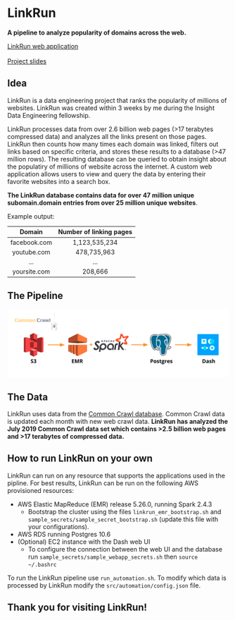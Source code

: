 # LinkRun
**A pipeline to analyze popularity of domains across the web.**

[LinkRun web application](http://www.LinkRun.me)<br><br>
[Project slides](http://bit.ly/linkrunslides)

## Idea

LinkRun is a data engineering project that ranks the popularity of millions of websites. LinkRun was created within 3 weeks by me during the Insight Data Engineering fellowship.

LinkRun processes data from over 2.6 billion web pages (>17 terabytes compressed data) and analyzes all the links present on those pages. LinkRun then counts how many times each domain was linked, filters out links based on specific criteria, and stores these results to a database (>47 million rows). The resulting database can be queried to obtain insight about the populatiry of millions of website across the internet. A custom web application allows users to view and query the data by entering their favorite websites into a search box.

**The LinkRun database contains data for over 47 million unique subomain.domain entries from over 25 million unique websites**.

Example output:

| Domain | Number of linking pages |
|:-------:|:-------:|
| facebook.com  | 1,123,535,234     |
| youtube.com | 478,735,963     |
| ... | ...     |
| yoursite.com| 208,666      |


## The Pipeline

<img src="./graphics/LinkRunPipeline.png" alt="LinkRun Pipeline" width="800"/><br>

## The Data

LinkRun uses data from the [Common Crawl database](https://commoncrawl.org/). Common Crawl data is updated each month with new web crawl data. **LinkRun has analyzed the July 2019 Common Crawl data set which contains >2.5 billion web pages and >17 terabytes of compressed data.**

## How to run LinkRun on your own

LinkRun can run on any resource that supports the applications used in the pipline. For best results, LinkRun can be run on the following AWS provisioned resources:<br>
* AWS Elastic MapReduce (EMR) release 5.26.0, running Spark 2.4.3
  * Bootstrap the cluster using the files `linkrun_emr_bootstrap.sh` and `sample_secrets/sample_secret_bootstrap.sh` (update this file with your configurations).
* AWS RDS running Postgres 10.6
* (Optional) EC2 instance with the Dash web UI
  * To configure the connection between the web UI and the database run `sample_secrets/sample_webapp_secrets.sh` then `source ~/.bashrc`

To run the LinkRun pipeline use `run_automation.sh`. To modify which data is processed by LinkRun modify the `src/automation/config.json` file.

## Thank you for visiting LinkRun!

